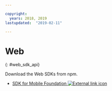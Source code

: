 ```yaml
---

copyright:
  years: 2018, 2019
lastupdated:  "2019-02-11"

---
```


#	Web
{: #web_sdk_api}

Download the Web SDKs from npm.

* [SDK for Mobile Foundation ![External link icon](../../icons/launch-glyph.svg "External link icon")](https://www.npmjs.com/package/ibm-mfp-web-sdk)

